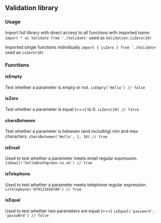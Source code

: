 ## Validation library

### Usage
Import full library with direct access to all functions with imported name:
`import * as Validate from './Validate'` used as `Validation.isZero(10)`

Imported single functions individually
`import { isZero } from './Validate'` used as `isZero(10)`

### Functions

#### isEmpty
Test whether a parameter is empty or not.
`isEmpty('Hello') // false`

#### isZero
Test whether a parameter is equal (===) to 0.
`isZero(10) // false`

#### charsBetween
Test whether a parameter is between (and including) min and max characters.
`charsBetween('Hello', 1, 10) // true`

#### isEmail
Used to test whether a parameter meets email regular expression.
`isEmail('hello@nathgreen.co.uk') // true`

#### isTelephone
Used to test whether a parameter meets telephone regular expression.
`isTelephone('079123456789') // true`

#### isEqual
Used to test whether two parameters are equal (===)
`isEqual('password', 'passw0rd') // false`